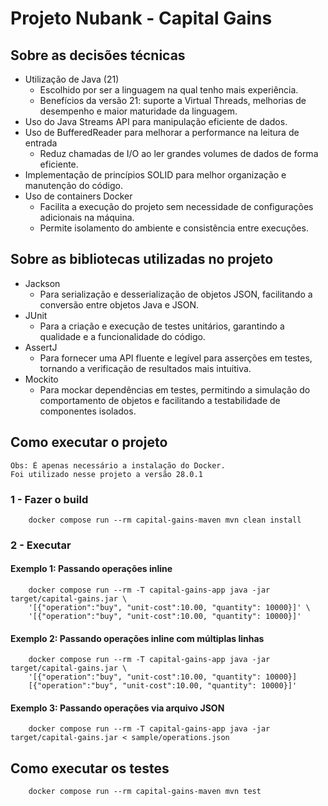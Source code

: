 # Projeto Nubank - Capital Gains

## Sobre as decisões técnicas
  
- Utilização de Java (21)
  - Escolhido por ser a linguagem na qual tenho mais experiência.
  - Benefícios da versão 21: suporte a Virtual Threads, melhorias de desempenho e maior maturidade da linguagem.
- Uso do Java Streams API para manipulação eficiente de dados.
- Uso de BufferedReader para melhorar a performance na leitura de entrada
  - Reduz chamadas de I/O ao ler grandes volumes de dados de forma eficiente.
- Implementação de princípios SOLID para melhor organização e manutenção do código.
- Uso de containers Docker
  - Facilita a execução do projeto sem necessidade de configurações adicionais na máquina.
  - Permite isolamento do ambiente e consistência entre execuções.

## Sobre as bibliotecas utilizadas no projeto

- Jackson
  - Para serialização e desserialização de objetos JSON, facilitando a conversão entre objetos Java e JSON.
- JUnit
  - Para a criação e execução de testes unitários, garantindo a qualidade e a funcionalidade do código.
- AssertJ
  - Para fornecer uma API fluente e legível para asserções em testes, tornando a verificação de resultados mais intuitiva.
- Mockito
  - Para mockar dependências em testes, permitindo a simulação do comportamento de objetos e facilitando a testabilidade de componentes isolados.

## Como executar o projeto

    Obs: É apenas necessário a instalação do Docker. 
    Foi utilizado nesse projeto a versão 28.0.1

### 1 - Fazer o build
``` shell
    docker compose run --rm capital-gains-maven mvn clean install
```

### 2 - Executar

#### Exemplo 1: Passando operações inline
``` shell  
    docker compose run --rm -T capital-gains-app java -jar target/capital-gains.jar \
    '[{"operation":"buy", "unit-cost":10.00, "quantity": 10000}]' \
    '[{"operation":"buy", "unit-cost":10.00, "quantity": 10000}]'
```  
#### Exemplo 2: Passando operações inline com múltiplas linhas
``` shell  
    docker compose run --rm -T capital-gains-app java -jar target/capital-gains.jar \
    '[{"operation":"buy", "unit-cost":10.00, "quantity": 10000}]
    [{"operation":"buy", "unit-cost":10.00, "quantity": 10000}]'
``` 
#### Exemplo 3: Passando operações via arquivo JSON
``` shell  
    docker compose run --rm -T capital-gains-app java -jar target/capital-gains.jar < sample/operations.json        
```

## Como executar os testes
``` shell
    docker compose run --rm capital-gains-maven mvn test
```

